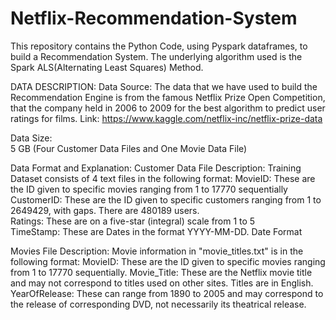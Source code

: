 # Netflix-Recommendation-System

This repository contains the Python Code, using Pyspark dataframes, to build a Recommendation System. The underlying algorithm used is the Spark ALS(Alternating Least Squares) Method. 

DATA DESCRIPTION:
Data Source: 
The data that we have used to build the Recommendation Engine is from the famous Netflix Prize Open Competition, that the company held in 2006 to 2009 for the best algorithm to predict user ratings for films.
Link: https://www.kaggle.com/netflix-inc/netflix-prize-data

Data Size:  
5 GB (Four Customer Data Files and One Movie Data File)

Data Format and Explanation: 
Customer Data File Description:
Training Dataset consists of 4 text files in the following format:
MovieID:	These are the ID given to specific movies ranging from 1 to 17770 sequentially
CustomerID:	These are the ID given to specific customers ranging from 1 to 2649429, with gaps. There are 480189 users.	
Ratings:	These are on a five-star (integral) scale from 1 to 5	
TimeStamp:	These are Dates in the format YYYY-MM-DD.	Date Format

Movies File Description:
Movie information in "movie_titles.txt" is in the following format:</n>
MovieID:	These are the ID given to specific movies ranging from 1 to 17770 sequentially.
Movie_Title:	These are the Netflix movie title and may not correspond to titles used on other sites. Titles are in English.
YearOfRelease:	These can range from 1890 to 2005 and may correspond to the release of corresponding DVD, not necessarily its theatrical release.
